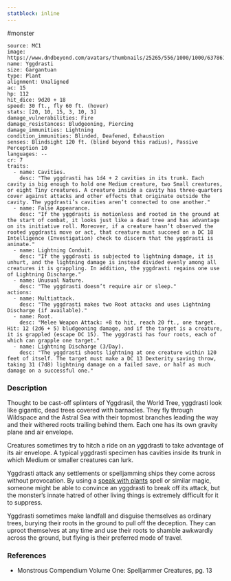 ```yaml
---
statblock: inline
---
```

 #monster 

```statblock
source: MC1
image: https://www.dndbeyond.com/avatars/thumbnails/25265/556/1000/1000/637861450519429998.jpeg
name: Yggdrasti
size: Gargantuan
type: Plant
alignment: Unaligned
ac: 15
hp: 112
hit_dice: 9d20 + 18
speed: 30 ft., fly 60 ft. (hover)
stats: [20, 10, 15, 3, 10, 3]
damage_vulnerabilities: Fire
damage_resistances: Bludgeoning, Piercing
damage_immunities: Lightning
condition_immunities: Blinded, Deafened, Exhaustion
senses: Blindsight 120 ft. (blind beyond this radius), Passive Perception 10
languages: --
cr: 7
traits:
  - name: Cavities.
    desc: "The yggdrasti has 1d4 + 2 cavities in its trunk. Each cavity is big enough to hold one Medium creature, two Small creatures, or eight Tiny creatures. A creature inside a cavity has three-quarters cover against attacks and other effects that originate outside the cavity. The yggdrasti’s cavities aren’t connected to one another."
  - name: False Appearance.
    desc: "If the yggdrasti is motionless and rooted in the ground at the start of combat, it looks just like a dead tree and has advantage on its initiative roll. Moreover, if a creature hasn’t observed the rooted yggdrasti move or act, that creature must succeed on a DC 18 Intelligence (Investigation) check to discern that the yggdrasti is animate."
  - name: Lightning Conduit.
    desc: "If the yggdrasti is subjected to lightning damage, it is unhurt, and the lightning damage is instead divided evenly among all creatures it is grappling. In addition, the yggdrasti regains one use of Lightning Discharge."
  - name: Unusual Nature.
    desc: "The yggdrasti doesn’t require air or sleep."
actions:
  - name: Multiattack.
    desc: "The yggdrasti makes two Root attacks and uses Lightning Discharge (if available)."
  - name: Root.
    desc: "Melee Weapon Attack: +8 to hit, reach 20 ft., one target. Hit: 12 (2d6 + 5) bludgeoning damage, and if the target is a creature, it is grappled (escape DC 15). The yggdrasti has four roots, each of which can grapple one target."
  - name: Lightning Discharge (3/Day).
    desc: "The yggdrasti shoots lightning at one creature within 120 feet of itself. The target must make a DC 13 Dexterity saving throw, taking 31 (7d8) lightning damage on a failed save, or half as much damage on a successful one."
```

### Description

Thought to be cast-off splinters of Yggdrasil, the World Tree, yggdrasti look like gigantic, dead trees covered with barnacles. They fly through Wildspace and the Astral Sea with their topmost branches leading the way and their withered roots trailing behind them. Each one has its own gravity plane and air envelope.

Creatures sometimes try to hitch a ride on an yggdrasti to take advantage of its air envelope. A typical yggdrasti specimen has cavities inside its trunk in which Medium or smaller creatures can lurk.

Yggdrasti attack any settlements or spelljamming ships they come across without provocation. By using a [speak with plants](https://www.dndbeyond.com/spells/speak-with-plants) spell or similar magic, someone might be able to convince an yggdrasti to break off its attack, but the monster’s innate hatred of other living things is extremely difficult for it to suppress.

Yggdrasti sometimes make landfall and disguise themselves as ordinary trees, burying their roots in the ground to pull off the deception. They can uproot themselves at any time and use their roots to shamble awkwardly across the ground, but flying is their preferred mode of travel.

### References

* Monstrous Compendium Volume One: Spelljammer Creatures, pg. 13

